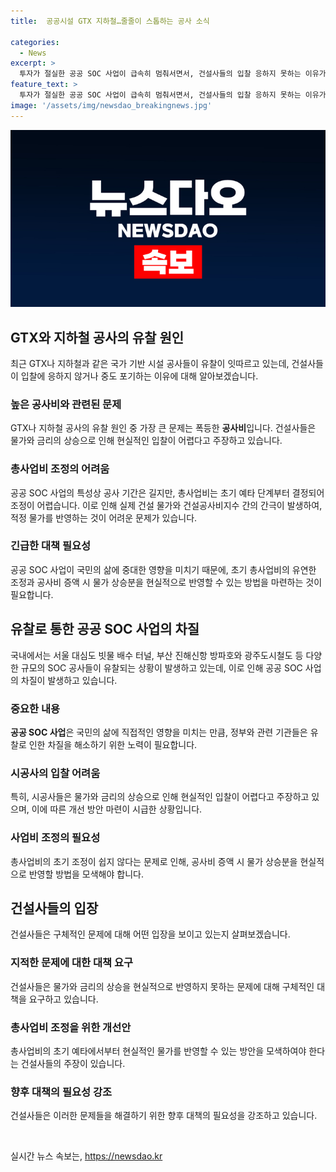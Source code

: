 ```yaml
---
title:  공공시설 GTX 지하철…줄줄이 스톱하는 공사 소식

categories:
  - News
excerpt: >
  투자가 절실한 공공 SOC 사업이 급속히 멈춰서면서, 건설사들의 입찰 응하지 못하는 이유가 폭등한 공사비에 있다. 이로 인해 GTX, 지하철 등 핵심 시설 공사는 중도 포기하며 국민의 삶에 영향을 미치고 있다. 공공 인프라 차질에 따른 문제점을 지적하며, 총사업비 유연한 적용과 공사비 증액 시 물가 상승분을 현실적으로 반영할 필요가 있다는 목소리가 높아지고 있다. (150자)
feature_text: >
  투자가 절실한 공공 SOC 사업이 급속히 멈춰서면서, 건설사들의 입찰 응하지 못하는 이유가 폭등한 공사비에 있다. 이로 인해 GTX, 지하철 등 핵심 시설 공사는 중도 포기하며 국민의 삶에 영향을 미치고 있다. 공공 인프라 차질에 따른 문제점을 지적하며, 총사업비 유연한 적용과 공사비 증액 시 물가 상승분을 현실적으로 반영할 필요가 있다는 목소리가 높아지고 있다. (150자)
image: '/assets/img/newsdao_breakingnews.jpg'
---
```


<p><img src="/assets/img/newsdao_breakingnews.jpg" alt="pcversion 속보" /></p>

<h2 data-ke-size="size26">GTX와 지하철 공사의 유찰 원인</h2>

<p data-ke-size="size16">최근 GTX나 지하철과 같은 국가 기반 시설 공사들이 유찰이 잇따르고 있는데, 건설사들이 입찰에 응하지 않거나 중도 포기하는 이유에 대해 알아보겠습니다.</p>

<h3>높은 공사비와 관련된 문제</h3>

<p data-ke-size="size16">GTX나 지하철 공사의 유찰 원인 중 가장 큰 문제는 폭등한 <b>공사비</b>입니다. 건설사들은 물가와 금리의 상승으로 인해 현실적인 입찰이 어렵다고 주장하고 있습니다.</p>

<h3>총사업비 조정의 어려움</h3>

<p data-ke-size="size16">공공 SOC 사업의 특성상 공사 기간은 길지만, 총사업비는 초기 예타 단계부터 결정되어 조정이 어렵습니다. 이로 인해 실제 건설 물가와 건설공사비지수 간의 간극이 발생하여, 적정 물가를 반영하는 것이 어려운 문제가 있습니다.</p>

<h3>긴급한 대책 필요성</h3>

<p data-ke-size="size16">공공 SOC 사업이 국민의 삶에 중대한 영향을 미치기 때문에, 초기 총사업비의 유연한 조정과 공사비 증액 시 물가 상승분을 현실적으로 반영할 수 있는 방법을 마련하는 것이 필요합니다.</p>

<h2 data-ke-size="size26">유찰로 통한 공공 SOC 사업의 차질</h2>

<p data-ke-size="size16">국내에서는 서울 대심도 빗물 배수 터널, 부산 진해신항 방파호와 광주도시철도 등 다양한 규모의 SOC 공사들이 유찰되는 상황이 발생하고 있는데, 이로 인해 공공 SOC 사업의 차질이 발생하고 있습니다.</p>

<h3>중요한 내용</h3>

<p data-ke-size="size16"><b>공공 SOC 사업</b>은 국민의 삶에 직접적인 영향을 미치는 만큼, 정부와 관련 기관들은 유찰로 인한 차질을 해소하기 위한 노력이 필요합니다.</p>

<h3>시공사의 입찰 어려움</h3>

<p data-ke-size="size16">특히, 시공사들은 물가와 금리의 상승으로 인해 현실적인 입찰이 어렵다고 주장하고 있으며, 이에 따른 개선 방안 마련이 시급한 상황입니다.</p>

<h3>사업비 조정의 필요성</h3>

<p data-ke-size="size16">총사업비의 초기 조정이 쉽지 않다는 문제로 인해, 공사비 증액 시 물가 상승분을 현실적으로 반영할 방법을 모색해야 합니다.</p>

<h2 data-ke-size="size26">건설사들의 입장</h2>

<p data-ke-size="size16">건설사들은 구체적인 문제에 대해 어떤 입장을 보이고 있는지 살펴보겠습니다.</p>

<h3>지적한 문제에 대한 대책 요구</h3>

<p data-ke-size="size16">건설사들은 물가와 금리의 상승을 현실적으로 반영하지 못하는 문제에 대해 구체적인 대책을 요구하고 있습니다.</p>

<h3>총사업비 조정을 위한 개선안</h3>

<p data-ke-size="size16">총사업비의 초기 예타에서부터 현실적인 물가를 반영할 수 있는 방안을 모색하여야 한다는 건설사들의 주장이 있습니다.</p>

<h3>향후 대책의 필요성 강조</h3>

<p data-ke-size="size16">건설사들은 이러한 문제들을 해결하기 위한 향후 대책의 필요성을 강조하고 있습니다.</p>

<p data-ke-size="size16">&nbsp;</p>

실시간 뉴스 속보는, <a href="https://newsdao.kr" rel="dofollow">https://newsdao.kr</a>


